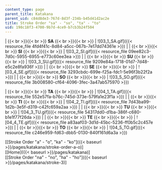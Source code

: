 ```yaml
---
content_type: page
parent_title: Katakana
parent_uid: c84d8de3-767d-8d3f-234b-b45d41d2ac2e
title: Stroke Order "sa" - "so", "ta" - "to"
uid: 198c18f3-4700-9b7d-4ce9-b7cb3b24f504
---
```


|  {{< br >}}{{< br >}} **SA** {{< br >}}{{< br >}}  | ![03_1_SA.gif]({{< resource_file 4fd4f41c-8d84-a5cc-067b-7e17dd74361e >}}) |
|  {{< br >}}{{< br >}} **SI** {{< br >}}{{< br >}}  | ![03_2_SI.gif]({{< resource_file 09ee82c3-7d0c-5955-6955-e773c60ee3ea >}}) |
|  {{< br >}}{{< br >}} **SU** {{< br >}}{{< br >}}  | ![03_3_SU.gif]({{< resource_file 9209e84a-1718-01d7-7d48-e5c2e8fa936f >}}) |
|  {{< br >}}{{< br >}} **SE** {{< br >}}{{< br >}}  | ![03_4_SE.gif]({{< resource_file 3293cbdc-699e-f25a-fdc1-5e96f3b22f2a >}}) |
|  {{< br >}}{{< br >}} **SO** {{< br >}}{{< br >}}  | ![03_5_SO.gif]({{< resource_file 3b008580-cf64-4096-3fec-3a47ab575970 >}}) 

|  {{< br >}}{{< br >}} **TA** {{< br >}}{{< br >}}  | ![04_1_TA.gif]({{< resource_file 552e57fa-b76c-745d-373e-579fa1e23f1a >}}) |
|  {{< br >}}{{< br >}} **TI** {{< br >}}{{< br >}}  | ![04_2_TI.gif]({{< resource_file 7d43ba99-1d2b-3e5f-d319-c42fc659a2aa >}}) |
|  {{< br >}}{{< br >}} **TU** {{< br >}}{{< br >}}  | ![04_3_TU.gif]({{< resource_file 54317dd0-d1ba-386f-c680-b1e1f77f26da >}}) |
|  {{< br >}}{{< br >}} **TE** {{< br >}}{{< br >}}  | ![04_4_TE.gif]({{< resource_file a83aaf03-3d1d-45bc-5236-ff0b5c2c457e >}}) |
|  {{< br >}}{{< br >}} **TO** {{< br >}}{{< br >}}  | ![04_5_TO.gif]({{< resource_file c246e959-fd63-dbb5-0130-840f161d6a3a >}}) 

\[[Stroke Order "a" - "o", "ka" - "ko"]({{< baseurl >}}/pages/katakana/stroke-order-a-o)\]  
\[[Home]({{< baseurl >}}/pages/katakana)\]  
\[[Stroke Order "na" - "no", "ha" - "ho"]({{< baseurl >}}/pages/katakana/stroke-3)\]